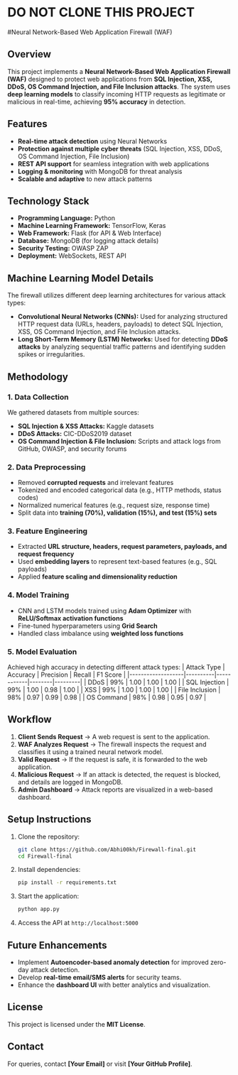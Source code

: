 # DO NOT CLONE THIS PROJECT 

#Neural Network-Based Web Application Firewall (WAF)

## Overview
This project implements a **Neural Network-Based Web Application Firewall (WAF)** designed to protect web applications from **SQL Injection, XSS, DDoS, OS Command Injection, and File Inclusion attacks**. The system uses **deep learning models** to classify incoming HTTP requests as legitimate or malicious in real-time, achieving **95% accuracy** in detection. 

## Features
- **Real-time attack detection** using Neural Networks
- **Protection against multiple cyber threats** (SQL Injection, XSS, DDoS, OS Command Injection, File Inclusion)
- **REST API support** for seamless integration with web applications
- **Logging & monitoring** with MongoDB for threat analysis
- **Scalable and adaptive** to new attack patterns

## Technology Stack
- **Programming Language:** Python
- **Machine Learning Framework:** TensorFlow, Keras
- **Web Framework:** Flask (for API & Web Interface)
- **Database:** MongoDB (for logging attack details)
- **Security Testing:** OWASP ZAP
- **Deployment:** WebSockets, REST API

## Machine Learning Model Details
The firewall utilizes different deep learning architectures for various attack types:
- **Convolutional Neural Networks (CNNs):** Used for analyzing structured HTTP request data (URLs, headers, payloads) to detect SQL Injection, XSS, OS Command Injection, and File Inclusion attacks.
- **Long Short-Term Memory (LSTM) Networks:** Used for detecting **DDoS attacks** by analyzing sequential traffic patterns and identifying sudden spikes or irregularities.

## Methodology
### 1. **Data Collection**
We gathered datasets from multiple sources:
- **SQL Injection & XSS Attacks:** Kaggle datasets
- **DDoS Attacks:** CIC-DDoS2019 dataset
- **OS Command Injection & File Inclusion:** Scripts and attack logs from GitHub, OWASP, and security forums

### 2. **Data Preprocessing**
- Removed **corrupted requests** and irrelevant features
- Tokenized and encoded categorical data (e.g., HTTP methods, status codes)
- Normalized numerical features (e.g., request size, response time)
- Split data into **training (70%), validation (15%), and test (15%) sets**

### 3. **Feature Engineering**
- Extracted **URL structure, headers, request parameters, payloads, and request frequency**
- Used **embedding layers** to represent text-based features (e.g., SQL payloads)
- Applied **feature scaling and dimensionality reduction**

### 4. **Model Training**
- CNN and LSTM models trained using **Adam Optimizer** with **ReLU/Softmax activation functions**
- Fine-tuned hyperparameters using **Grid Search**
- Handled class imbalance using **weighted loss functions**

### 5. **Model Evaluation**
Achieved high accuracy in detecting different attack types:
| Attack Type        | Accuracy | Precision | Recall | F1 Score |
|-------------------|----------|------------|--------|---------|
| DDoS            | 99%      | 1.00       | 1.00   | 1.00    |
| SQL Injection   | 99%      | 1.00       | 0.98   | 1.00    |
| XSS             | 99%      | 1.00       | 1.00   | 1.00    |
| File Inclusion  | 98%      | 0.97       | 0.99   | 0.98    |
| OS Command     | 98%      | 0.98       | 0.95   | 0.97    |

## Workflow
1. **Client Sends Request** → A web request is sent to the application.
2. **WAF Analyzes Request** → The firewall inspects the request and classifies it using a trained neural network model.
3. **Valid Request** → If the request is safe, it is forwarded to the web application.
4. **Malicious Request** → If an attack is detected, the request is blocked, and details are logged in MongoDB.
5. **Admin Dashboard** → Attack reports are visualized in a web-based dashboard.

## Setup Instructions
1. Clone the repository:
   ```bash
   git clone https://github.com/Abhi00kh/Firewall-final.git
   cd Firewall-final
   ```
2. Install dependencies:
   ```bash
   pip install -r requirements.txt
   ```
3. Start the application:
   ```bash
   python app.py
   ```
4. Access the API at `http://localhost:5000`

## Future Enhancements
- Implement **Autoencoder-based anomaly detection** for improved zero-day attack detection.
- Develop **real-time email/SMS alerts** for security teams.
- Enhance the **dashboard UI** with better analytics and visualization.

## License
This project is licensed under the **MIT License**.

## Contact
For queries, contact **[Your Email]** or visit **[Your GitHub Profile]**.
